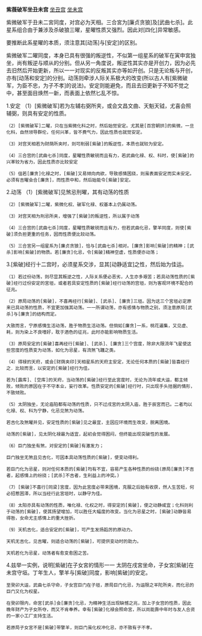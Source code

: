 **紫薇破军坐丑未宫**
[坐丑宫](./紫薇破军坐丑宫.png)
[坐未宫](./紫薇破军坐未宫.png)

紫微破军于丑未二宮同度，对宫必为天相。三合宮为[廉贞贪狼]及[武曲七杀]。此星系组合由于兼涉及杀破狼三曜，星曜性质又强烈。因此对[四化]异常敏感。

要推断此系星曜的本质，须注意其[动荡]与[安定]的区别。

紫微破军二曜同度，本身已具有很强的叛逆性，不似第一组星系的破军在寅申宮独坐，尚有叛逆与顺从的分别。但从另一角度说，叛逆性其实亦是开创力，因为必先去旧然后开始更新，所以一一对现实的反叛其实亦等如开创。只是无论叛与开创，亦有[动荡和安定]的分别。动荡则牵涉人际关系极大的改变(所以古人有[紫微破军，为臣不忠，为子不孝]的说法)。安定则能避免，而且去旧更新于不知不觉之中，甚至面目焕然一新，而表面上依然匕乱不惊。

1.安定
    （1）[紫微破军]若为左辅右弼所夹，或会文昌文曲、天魁天钺，尤喜会照辅弼，则具有安定的性质。

    （2）[紫微破军]二曜，只在当紫微化科之时，然后始觉安定。尤其是[百宫朝拱]的紫微，一旦化科，自然领导群伦，任何兴革，皆不费气力，因此性质也就觉安定。

    （3）对宫天相若为财荫所夹时，则可削弱[紫破]的叛逆性，本质也就较为安定。

    （4）三合宫的[武曲七杀]同度，星曜性质敏锐而且有力，若武曲化禄、权、科时，使[紫破]的兴革较为省力，因此性质亦比较安定

    （5）伹若[廉贪]化禄之时，[紫破]又易倾向肉欲，导致感情困挠，则虽表面安定而实未安定。必须有吉曜会合[廉贪]，而性质中和，然后始能令[紫破]安定。

2.动荡
    （1）[紫微破军]见煞忌刑曜，其有动荡的性质

    （2）[紫微破军]二曜，紫微化权、破军化禄、权基本上仍属动荡。

    （3）对宫天相为刑忌所夹，增强了[紫破]的叛逆性，所以属于动荡

    （4）三合宫的[武曲七杀]同度，星曜性质敏锐而且有力，但若武曲化忌，擎羊同度，则使[紫破]须负担更重的任务，因而性质便比较动荡。

    （5）三合宮另一组星系为[廉贞贪狼]，恰与[武曲七杀]相对。[廉贪]影响[紫破]的精神；[武杀]影响[紫破]的物质。若[廉贪]化忌，令[紫破]精神空虚，性质便亦动荡；

3.[紫破]经行十二宫时，必须星系交涉，显其[动静适宜]之性，然后始为佳运。

    （1）若过份动荡，则尽显其叛逆之性，人际关系便必恶劣，人生亦多艰苦；若具动荡性质的[紫破]经行过份安定的宮垣，或者若具安定性质的[紫破]经行动荡的宫垣，则为客观环境不配合的征兆。

    （2）原局动荡的[紫破]，不喜再经行[紫破]、[武杀]、[廉贪]三垣。因为这三个宮垣必定原来已具动荡的性质，不宜更加强其动荡。一一所谓动荡，亦有感情与物质之别，须注意原局[武杀]与[廉贪]的结构而定。

    大致而言，宁原感情生活动荡，胜于物质生活动荡。但倘如[廉贪]一系，桃花遍集，又见虚、耗，则为染上不良嗜好，耽于酒色的征兆，此时亦能影响物质生活。

    （3）原局安定的[紫破]喜再经行[紫破]、[武杀]、[廉贪]三个宫度，除非大限流年飞星使这些宫度的性质变为动荡，如化为忌星，有流煞飞躔之类。
    
    （4）得禄的天府，或会[财荫夹印]天相星系的天府主安定，无论任何本质的[紫破]皆喜经行之．比较而言，以安定的[紫破]经行为佳。

    若为[露库]、[空库]的天府，当动荡的[紫破]经行至此宮度时，无论为流年或大运，都主倾败，倾败的原因在于不守本业，妄行改革。性质安定的[紫破]经行吋，只出现手头拮据的情形，不致倾败。

    （5）太阴独坐，无论庙陷都有动荡的性质，只不过戌宮的太阴入庙，胜于辰宮而已。二者均以化禄、权、科为宁静，化忌见煞为动荡。
    
    若吉化及煞曜并见，安定性质的[紫破]见之最宜，主因应环境而生改变，脱离困境。
    
    动荡的[紫破]，见太阴化禄最为适宜，起初会觉得困闷，但终能出现突破性的发展。

    （6）巨门独坐有煞，对安定的[紫破]有激发力；
    
    巨门独坐无煞且见吉化，可因本具动荡性质的[紫破]，使变动得利。
    
    若巨门化为忌星，则对任何本质的[紫破]均有不宜，容易产生各种性质的纷挠(原局[廉贪]不吉者，起感情上的纷挠；[武杀]不吉者，生利益上的冲突。)

    （7）[紫破]不喜行[同梁]宮度，因为此宮度必带来困境，克服之后始有收获，然人生苦短，何必招惹困滞，所以当经行此宮垣时，以静守为佳。

    （8）太阳亦具有动荡的性质，唯化禄、化权之时，得安定的[紫破]，使之动静咸宜；化科则利于动荡的[紫破]，使其扬望增加，可以胜任大幅度的改变。当化为忌星之时，[紫破]动静皆易得咎，女命尤主感情上的重大挫折。

    （9）天机吉化，适合安定的[紫破]，可产生发扬蹈厉的原动力。
    
    天机无吉化，见吉曜，则适合动荡的[紫破]，可提供变动时的助力。
    
    天机若化为忌星，动荡者有愈变愈困之苦。

4.兹举一实例，说明[紫破]在子女宮的情形一一
    太阴在戌宮坐命，子女宮[紫破]在未宫守垣。丁年生人，擎羊与[紫破]同度，影响[紫破]的安定。

    至癸卯大运，武曲七杀守命，子女宫巨门在子垣，原局巨门化忌，为运限之羊陀所夹，而化忌的巨门又化为权星。

    在癸卯限内，命宮[武杀]会[廉贪]化忌，为精神生活出现缺憾之兆，加上子女宫的性质，因此晚年财产为子女所夺，而又不肯奉养。幸有[紫破]化禄会照命宮，所以尚能靠中年时与友人合资的一家小工厂支持生活。

    若原局子女宮不是[紫破]带擎羊，则巨门虽化权冲化忌，亦不致有子不孝。